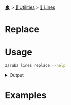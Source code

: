 <!--startTocHeader-->
[🏠](../../README.md) > [🔧 Utilities](../README.md) > [🚈 Lines](README.md)
# Replace
<!--endTocHeader-->

# Usage

<!--startCode-->
```bash
zaruba lines replace --help
```
 
<details>
<summary>Output</summary>
 
```````
Replace a jsonStringList at a particular index with a new lines.
The Index is started from 0. You can use a negative index to count from the end of the jsonStringList.
If not specified, the default index will be 0.

For example, you have a jsonStringList ["🍊", "🍓", "🍇"]
, and you want to replace 🍓 with two 🍕.

-------------------------------------------------
Elements | Index  | Note
-------------------------------------------------
🍊       | 0/-3   |
🍓       | 1/-2   | <-- replace this with two🍕
🍇       | 2/-1   |

Then, you need to invoke the following command:
> zaruba lines replace \
  '["🍊", "🍓", "🍇"]' \
  '["🍕", "🍕"]' \
  --index=1

The result will be:
["🍊","🍕","🍕","🍇"]

Usage:
  zaruba lines replace <jsonStrList> <jsonStrListNewLines | strNewLine> [flags]

Examples:

> zaruba lines replace \
  '["🍊", "🍓", "🍇"]' \
  '🍕'
["🍕","🍓","🍇"]

> zaruba lines replace \
  '["🍊", "🍓", "🍇"]' \
  '["🍕", "🍕"]' \
  --index=1
["🍊","🍕","🍕","🍇"]

> zaruba lines replace \
  '["🍊", "🍓", "🍇"]' \
  '["🍕"]' \
  --index=-1
["🍊","🍓","🍕"]



Flags:
  -h, --help        help for replace
  -i, --index int   desired pattern index
```````
</details>
<!--endCode-->

# Examples



<!--startTocSubtopic-->
<!--endTocSubtopic-->